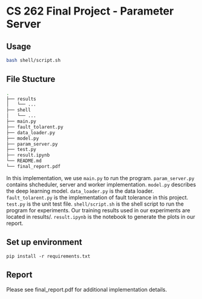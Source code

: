 # CS 262 Final Project - Parameter Server

## Usage

```bash
bash shell/script.sh
```

## File Stucture

```bash
.
├── results
│   └── ...
├── shell
│   └── ...
├── main.py
├── fault_tolarent.py
├── data_loader.py
├── model.py
├── param_server.py
├── test.py
├── result.ipynb
└── README.md
└── final_report.pdf
```

In this implementation, we use `main.py` to run the program. `param_server.py` contains shcheduler, server and worker implementation. `model.py` describes the deep learning model. `data_loader.py` is the data loader. `fault_tolarent.py` is the implementation of fault tolerance in this project. `test.py` is the unit test file. `shell/script.sh` is the shell script to run the program for experiments. Our training results used in our experiments are located in results/. `result.ipynb` is the notebook to generate the plots in our report.

## Set up environment
```pip install -r requirements.txt```

## Report 
Please see final_report.pdf for additional implementation details. 

